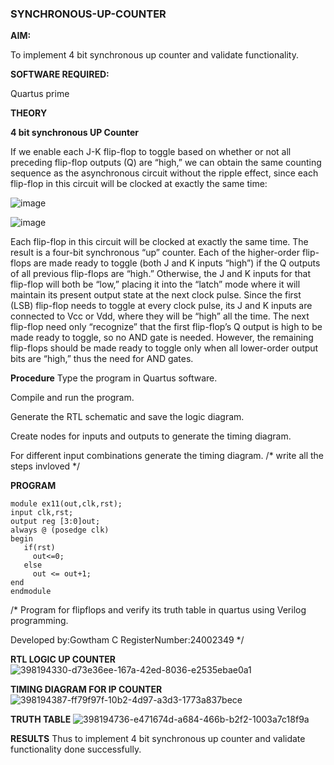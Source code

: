 ### SYNCHRONOUS-UP-COUNTER

**AIM:**

To implement 4 bit synchronous up counter and validate functionality.

**SOFTWARE REQUIRED:**

Quartus prime

**THEORY**

**4 bit synchronous UP Counter**

If we enable each J-K flip-flop to toggle based on whether or not all preceding flip-flop outputs (Q) are “high,” we can obtain the same counting sequence as the asynchronous circuit without the ripple effect, since each flip-flop in this circuit will be clocked at exactly the same time:

![image](https://github.com/naavaneetha/SYNCHRONOUS-UP-COUNTER/assets/154305477/d5db3fa0-e413-404c-b80e-b2f39d82e7e8)


![image](https://github.com/naavaneetha/SYNCHRONOUS-UP-COUNTER/assets/154305477/52cb61eb-d04b-442d-810c-31185a68410b)

Each flip-flop in this circuit will be clocked at exactly the same time.
The result is a four-bit synchronous “up” counter. Each of the higher-order flip-flops are made ready to toggle (both J and K inputs “high”) if the Q outputs of all previous flip-flops are “high.”
Otherwise, the J and K inputs for that flip-flop will both be “low,” placing it into the “latch” mode where it will maintain its present output state at the next clock pulse.
Since the first (LSB) flip-flop needs to toggle at every clock pulse, its J and K inputs are connected to Vcc or Vdd, where they will be “high” all the time.
The next flip-flop need only “recognize” that the first flip-flop’s Q output is high to be made ready to toggle, so no AND gate is needed.
However, the remaining flip-flops should be made ready to toggle only when all lower-order output bits are “high,” thus the need for AND gates.

**Procedure**
Type the program in Quartus software.

Compile and run the program.

Generate the RTL schematic and save the logic diagram.

Create nodes for inputs and outputs to generate the timing diagram.

For different input combinations generate the timing diagram.
/* write all the steps invloved */

**PROGRAM**
~~~
module ex11(out,clk,rst);
input clk,rst;
output reg [3:0]out;
always @ (posedge clk)
begin
   if(rst)
     out<=0;
   else 
     out <= out+1;
end
endmodule
~~~
/* Program for flipflops and verify its truth table in quartus using Verilog programming. 

Developed by:Gowtham C
RegisterNumber:24002349
*/

**RTL LOGIC UP COUNTER**
![398194330-d73e36ee-167a-42ed-8036-e2535ebae0a1](https://github.com/user-attachments/assets/b4ab0197-8f91-406c-9258-b4709d2d523b)

**TIMING DIAGRAM FOR IP COUNTER**
![398194387-ff79f97f-10b2-4d97-a3d3-1773a837bece](https://github.com/user-attachments/assets/f2058438-9df3-44b0-851c-be6f3100ad89)

**TRUTH TABLE**
![398194736-e471674d-a684-466b-b2f2-1003a7c18f9a](https://github.com/user-attachments/assets/f44c9abf-2b2a-4272-8d3a-30cc4e4ef550)

**RESULTS**
Thus to implement 4 bit synchronous up counter and validate functionality done successfully.
